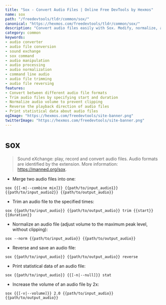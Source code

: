 ```yaml
---
title: "Sox - Convert Audio Files | Online Free DevTools by Hexmos"
name: sox
path: "/freedevtools/tldr/common/sox/"
canonical: "https://hexmos.com/freedevtools/tldr/common/sox/"
description: "Convert audio files easily with Sox. Modify, normalize, and reverse audio using command line interface. Free online tool, no registration required."
category: common
keywords:
- audio converter
- audio file conversion
- sound exchange
- sox command
- audio manipulation
- audio processing
- audio normalization
- command line audio
- audio file trimming
- audio file reversing
features:
- Convert between different audio file formats
- Trim audio files by specifying start and duration
- Normalize audio volume to prevent clipping
- Reverse the playback direction of audio files
- Print statistical data about audio files
ogImage: "https://hexmos.com/freedevtools/site-banner.png"
twitterImage: "https://hexmos.com/freedevtools/site-banner.png"
---
```


# sox

> Sound eXchange: play, record and convert audio files.
> Audio formats are identified by the extension.
> More information: <https://manned.org/sox>.

- Merge two audio files into one:

`sox {{[-m|--combine mix]}} {{path/to/input_audio1}} {{path/to/input_audio2}} {{path/to/output_audio}}`

- Trim an audio file to the specified times:

`sox {{path/to/input_audio}} {{path/to/output_audio}} trim {{start}} {{duration}}`

- Normalize an audio file (adjust volume to the maximum peak level, without clipping):

`sox --norm {{path/to/input_audio}} {{path/to/output_audio}}`

- Reverse and save an audio file:

`sox {{path/to/input_audio}} {{path/to/output_audio}} reverse`

- Print statistical data of an audio file:

`sox {{path/to/input_audio}} {{[-n|--null]}} stat`

- Increase the volume of an audio file by 2x:

`sox {{[-v|--volume]}} 2.0 {{path/to/input_audio}} {{path/to/output_audio}}`
